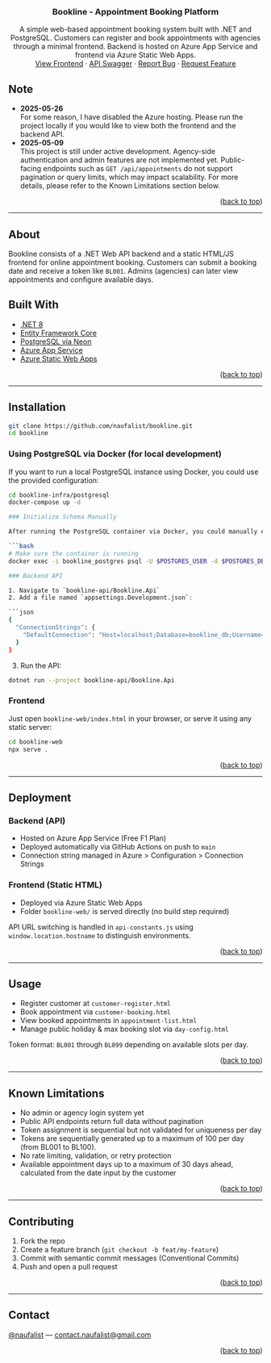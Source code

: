 <div id="top"></div>

<!-- PROJECT TITLE -->
<br />
<div align="center">
  <h3 align="center">Bookline - Appointment Booking Platform</h3>

  <p align="center">
    A simple web-based appointment booking system built with .NET and PostgreSQL. Customers can register and book appointments with agencies through a minimal frontend. Backend is hosted on Azure App Service and frontend via Azure Static Web Apps.
    <br />
    <a href="https://ashy-field-0d34dc710.6.azurestaticapps.net/" target="_blank">View Frontend</a>
    ·
    <a href="https://bookline-api-d8dza8fchadmhze7.indonesiacentral-01.azurewebsites.net/index.html" target="_blank">API Swagger</a>
    ·
    <a href="https://github.com/naufalist/bookline/issues">Report Bug</a>
    ·
    <a href="https://github.com/naufalist/bookline/issues">Request Feature</a>
  </p>
</div>

## Note

- __2025-05-26__  
  For some reason, I have disabled the Azure hosting. Please run the project locally if you would like to view both the frontend and the backend API.
- __2025-05-09__  
  This project is still under active development. Agency-side authentication and admin features are not implemented yet. Public-facing endpoints such as `GET /api/appointments` do not support pagination or query limits, which may impact scalability. For more details, please refer to the Known Limitations section below.

<p align="right">(<a href="#top">back to top</a>)</p>

---

## About

Bookline consists of a .NET Web API backend and a static HTML/JS frontend for online appointment booking. Customers can submit a booking date and receive a token like `BL001`. Admins (agencies) can later view appointments and configure available days.

## Built With

- [.NET 8](https://dotnet.microsoft.com/en-us/download/dotnet/8.0)
- [Entity Framework Core](https://learn.microsoft.com/en-us/ef/core/)
- [PostgreSQL via Neon](https://neon.tech/)
- [Azure App Service](https://azure.microsoft.com/en-us/products/app-service/)
- [Azure Static Web Apps](https://azure.microsoft.com/en-us/products/app-service/static)

<p align="right">(<a href="#top">back to top</a>)</p>

---

## Installation

```bash
git clone https://github.com/naufalist/bookline.git
cd bookline
```

### Using PostgreSQL via Docker (for local development)

If you want to run a local PostgreSQL instance using Docker, you could use the provided configuration:

```bash
cd bookline-infra/postgresql
docker-compose up -d

### Initialize Schema Manually

After running the PostgreSQL container via Docker, you could manually execute the schema creation script if needed:

```bash
# Make sure the container is running
docker exec -i bookline_postgres psql -U $POSTGRES_USER -d $POSTGRES_DB < init.sql

### Backend API

1. Navigate to `bookline-api/Bookline.Api`
2. Add a file named `appsettings.Development.json`:

```json
{
  "ConnectionStrings": {
    "DefaultConnection": "Host=localhost;Database=bookline_db;Username=postgres;Password=yourpassword"
  }
}
```

3. Run the API:
```bash
dotnet run --project bookline-api/Bookline.Api
```

### Frontend

Just open `bookline-web/index.html` in your browser, or serve it using any static server:

```bash
cd bookline-web
npx serve .
```

<p align="right">(<a href="#top">back to top</a>)</p>

---

## Deployment

### Backend (API)
- Hosted on Azure App Service (Free F1 Plan)
- Deployed automatically via GitHub Actions on push to `main`
- Connection string managed in Azure > Configuration > Connection Strings

### Frontend (Static HTML)
- Deployed via Azure Static Web Apps
- Folder `bookline-web/` is served directly (no build step required)

API URL switching is handled in `api-constants.js` using `window.location.hostname` to distinguish environments.

<p align="right">(<a href="#top">back to top</a>)</p>

---

## Usage

- Register customer at `customer-register.html`
- Book appointment via `customer-booking.html`
- View booked appointments in `appointment-list.html`
- Manage public holiday & max booking slot via `day-config.html`

Token format: `BL001` through `BL099` depending on available slots per day.

<p align="right">(<a href="#top">back to top</a>)</p>

---

## Known Limitations

- No admin or agency login system yet
- Public API endpoints return full data without pagination
- Token assignment is sequential but not validated for uniqueness per day
- Tokens are sequentially generated up to a maximum of 100 per day (from BL001 to BL100).
- No rate limiting, validation, or retry protection
- Available appointment days up to a maximum of 30 days ahead, calculated from the date input by the customer

<p align="right">(<a href="#top">back to top</a>)</p>

---

## Contributing

1. Fork the repo
2. Create a feature branch (`git checkout -b feat/my-feature`)
3. Commit with semantic commit messages (Conventional Commits)
4. Push and open a pull request

<p align="right">(<a href="#top">back to top</a>)</p>

---

## Contact

[@naufalist](https://twitter.com/naufalist) — contact.naufalist@gmail.com

<p align="right">(<a href="#top">back to top</a>)</p>
